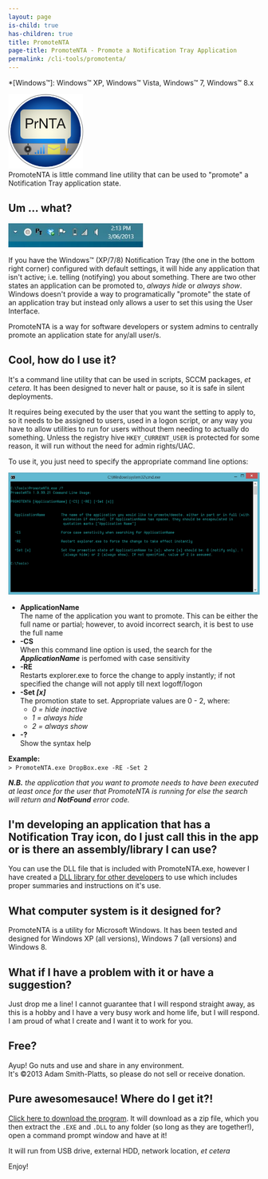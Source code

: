 ```yaml
---
layout: page
is-child: true
has-children: true
title: PromoteNTA
page-title: PromoteNTA - Promote a Notification Tray Application
permalink: /cli-tools/promotenta/
---
```


*[Windows™]: Windows™ XP, Windows™ Vista, Windows™ 7, Windows™ 8.x

<div class="showcase center no-border">
    <img alt="PromoteNTA-Logo" src="/assets/images/promotenta/promotenta.png" width="150" /><br />
    PromoteNTA is little command line utility that can be used to "promote" a Notification Tray application state.
</div>

## Um ... what?

<div class="showcase">
    <img alt="NTray" src="/assets/images/promotenta/promotenta_01.jpg" height="48" />
</div>

If you have the Windows™ (XP/7/8) Notification Tray (the one in the bottom right corner) configured with default settings, it will hide any application that isn't active; i.e. telling (notifying) you about something. There are two other states an application can be promoted to, *always hide* or *always show*. Windows doesn't provide a way to programatically "promote" the state of an application tray but instead only allows a user to set this using the User Interface.

PromoteNTA is a way for software developers or system admins to centrally promote an application state for any/all user/s.

## Cool, how do I use it?

It's a command line utility that can be used in scripts, SCCM packages, *et cetera*. It has been designed to never halt or pause, so it is safe in silent deployments.

It requires being executed by the user that you want the setting to apply to, so it needs to be assigned to users, used in a logon script, or any way you have to allow utilities to run for users without them needing to actually do something. Unless the registry hive `HKEY_CURRENT_USER` is protected for some reason, it will run without the need for admin rights/UAC.

To use it, you just need to specify the appropriate command line options:

<div class="showcase center">
    <a href="/assets/images/promotenta/promotenta_02.jpg"><img alt="PromoteNTA_Help" src="/assets/images/promotenta/promotenta_02.jpg" width="550" height="244" /></a>
</div>

- **ApplicationName** <br />
  The name of the application you want to promote. This can be either the full name or partial; however, to avoid incorrect search, it is best to use the full name
- **-CS** <br />
  When this command line option is used, the search for the ***ApplicationName*** is perfomed with case sensitivity
- **-RE** <br />
  Restarts explorer.exe to force the change to apply instantly; if not specified the change will not apply till next logoff/logon
- **-Set *[x]*** <br />
  The promotion state to set. Appropriate values are 0 - 2, where:
  - *0 = hide inactive*
  - *1 = always hide*
  - *2 = always show*
- **-?** <br />
  Show the syntax help

**Example:** <br />
`> PromoteNTA.exe DropBox.exe -RE -Set 2`

***N.B.** the application that you want to promote needs to have been executed at least once for the user that PromoteNTA is running for else the search will return and **NotFound** error code.*

## I'm developing an application that has a Notification Tray icon, do I just call this in the app or is there an assembly/library I can use?

You can use the DLL file that is included with PromoteNTA.exe, however I have created a [DLL library for other developers](./devresource/ "Assembly.PromotNTA – Promote a Notification Tray Application [Developer Resource]") to use which includes proper summaries and instructions on it's use.

## What computer system is it designed for?

PromoteNTA is a utility for Microsoft Windows. It has been tested and designed for Windows XP (all versions), Windows 7 (all versions) and Windows 8.

## What if I have a problem with it or have a suggestion?

Just drop me a line! I cannot guarantee that I will respond straight away, as this is a hobby and I have a very busy work and home life, but I will respond. I am proud of what I create and I want it to work for you.

## Free?

Ayup! Go nuts and use and share in any environment. <br />
It's ©2013 Adam Smith-Platts, so please do not sell or receive donation.

## Pure awesomesauce! Where do I get it?!

[Click here to download the program](/assets/releases/promotenta/PromoteNTA.zip "Download PromoteNTA"). It will download as a zip file, which you then extract the `.EXE` and `.DLL` to any folder (so long as they are together!), open a command prompt window and have at it!

It will run from USB drive, external HDD, network location, *et cetera*

Enjoy!
